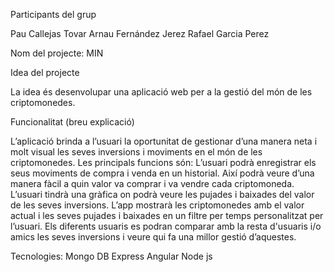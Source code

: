 Participants del grup

Pau Callejas Tovar
Arnau Fernández Jerez
Rafael Garcia Perez

Nom del projecte: MIN

Idea del projecte

La idea és desenvolupar una aplicació web per a la gestió del món de les criptomonedes.

Funcionalitat (breu explicació)

L’aplicació brinda a l’usuari la oportunitat de gestionar d’una manera neta i molt visual les seves inversions i moviments en el món de les criptomonedes. Les principals funcions són:
L’usuari podrà enregistrar els seus moviments de compra i venda en un historial. Així podrà veure d’una manera fàcil a quin valor va comprar i va vendre cada criptomoneda.
L’usuari tindrà una gràfica on podrà veure les pujades i baixades del valor de les seves inversions.
L’app mostrarà les criptomonedes amb el valor actual i les seves pujades i baixades en un filtre per temps personalitzat per l’usuari.
Els diferents usuaris es podran comparar amb la resta d'usuaris i/o amics les seves inversions i veure qui fa una millor gestió d’aquestes.

Tecnologies:
Mongo DB
Express
Angular
Node js

